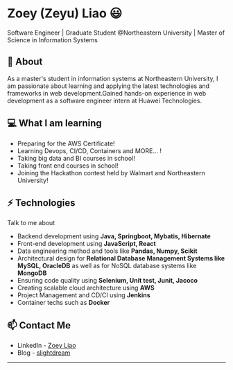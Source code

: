 # Zoey (Zeyu) Liao 😃
Software Engineer | Graduate Student @Northeastern University | Master of Science in Information Systems

## 🧐 About
As a master's student in information systems at Northeastern University, I am passionate about learning and applying the latest technologies and frameworks in web development.Gained hands-on experience in web development as a software engineer intern at Huawei Technologies.

## 💻 What I am learning
- Preparing for the AWS Certificate!
- Learning Devops, CI/CD, Containers and MORE... !
- Taking big data and BI courses in school!
- Taking front end courses in school!
- Joining the Hackathon contest held by Walmart and Northeastern University!

## ⚡ Technologies
Talk to me about
- Backend development using **Java, Springboot, Mybatis, Hibernate**
- Front-end development using **JavaScript, React**
- Data engineering method and tools like **Pandas, Numpy, Scikit**
- Architectural design for **Relational Database Management Systems like MySQL, OracleDB** as well as for NoSQL database systems like **MongoDB**
- Ensuring code quality using **Selenium, Unit test, Junit, Jacoco**
- Creating scalable cloud architecture using **AWS**
- Project Management and CD/CI using **Jenkins**
- Container techs such as **Docker**

## 📫 Contact Me
- LinkedIn - [Zoey Liao](https://www.linkedin.com/in/zeyuliao2024/)
- Blog - [slightdream](http://slightdream.cn)

---
